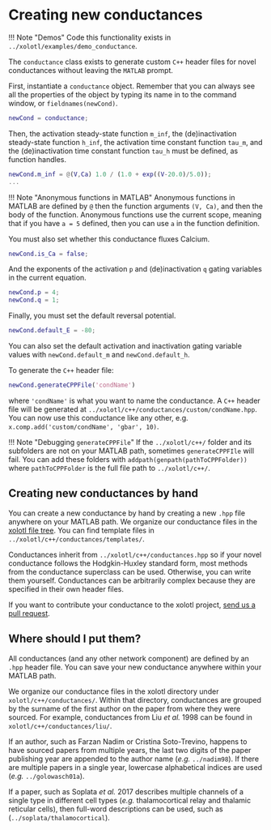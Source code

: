 # Creating new conductances

!!! Note "Demos"
    Code this functionality exists in `../xolotl/examples/demo_conductance`.

The `conductance` class exists to generate custom `C++` header files for novel
conductances without leaving the `MATLAB` prompt.

First, instantiate a `conductance` object. Remember that you can always see all the
properties of the object by typing its name in to the command window, or
`fieldnames(newCond)`.

```matlab
newCond = conductance;
```

Then, the activation steady-state function `m_inf`, the (de)inactivation steady-state function `h_inf`, the activation time constant function `tau_m`, and the (de)inactivation time constant function `tau_h` must be defined, as function handles.

```matlab
newCond.m_inf = @(V,Ca) 1.0 / (1.0 + exp((V-20.0)/5.0));
...
```

!!! Note "Anonymous functions in MATLAB"
  Anonymous functions in MATLAB are defined by `@` then the function arguments
  `(V, Ca)`, and then the body of the function. Anonymous functions use the current
  scope, meaning that if you have `a = 5` defined, then you can use `a` in the function
  definition.

You must also set whether this conductance fluxes Calcium.

```matlab
newCond.is_Ca = false;
```

And the exponents of the activation `p` and (de)inactivation `q` gating variables
in the current equation.

```matlab
newCond.p = 4;
newCond.q = 1;
```

Finally, you must set the default reversal potential.

```matlab
newCond.default_E = -80;
```

You can also set the default activation and inactivation gating variable values with
`newCond.default_m` and `newCond.default_h`.

To generate the `C++` header file:

```matlab
newCond.generateCPPFile('condName')
```

where `'condName'` is what you want to name the conductance.
A `C++` header file will be generated at `../xolotl/c++/conductances/custom/condName.hpp`.
You can now use this conductance like any other, e.g. `x.comp.add('custom/condName', 'gbar', 10)`.

!!! Note "Debugging `generateCPPFile`"
    If the `../xolotl/c++/` folder and its subfolders are not on your MATLAB path,
    sometimes `generateCPPFIle` will fail. You can add these folders with
    `addpath(genpath(pathToCPPFolder))` where `pathToCPPFolder` is the full file path
    to `../xolotl/c++/`.

## Creating new conductances by hand

You can create a new conductance by hand by creating a new `.hpp` file anywhere on
your MATLAB path. We organize our conductance files in the
[xolotl file tree](construct-models.md#whereshouldIputthem). You can find template files in
`../xolotl/c++/conductances/templates/`.

Conductances inherit from `../xolotl/c++/conductances.hpp` so if your novel conductance
follows the Hodgkin-Huxley standard form, most methods from the conductance superclass
can be used. Otherwise, you can write them yourself. Conductances can be arbitrarily
complex because they are specified in their own header files.

If you want to contribute your conductance to the xolotl project,
[send us a pull request](contributing.md).

## Where should I put them?
<a name="whereshouldIputthem"></a>

All conductances (and any other network component) are defined by
an `.hpp` header file. You can save your new conductance anywhere within your MATLAB
path.

We organize our conductance files in the xolotl directory under `xolotl/c++/conductances/`.
Within that directory, conductances are grouped by the surname of the first
author on the paper from where they were sourced. For example, conductances
from Liu *et al.* 1998 can be found in `xolotl/c++/conductances/liu/`.

If an author, such as Farzan Nadim or Cristina Soto-Trevino, happens to have
sourced papers from multiple years, the last two digits of the paper publishing year
are appended to the author name (*e.g.* `../nadim98`). If there are multiple
papers in a single year, lowercase alphabetical indices are used (*e.g.* `../golowasch01a`).

If a paper, such as Soplata *et al.* 2017 describes multiple channels of a
single type in different cell types (*e.g.* thalamocortical relay and thalamic
reticular cells), then full-word descriptions can be used, such as
(`../soplata/thalamocortical`).
